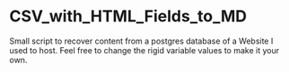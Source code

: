 # CSV_with_HTML_Fields_to_MD

Small script to recover content from a postgres database of a Website I used to host.
Feel free to change the rigid variable values to make it your own.
